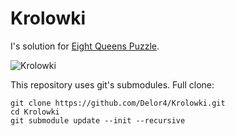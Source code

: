 # Krolowki

I's solution for [Eight Queens Puzzle](https://en.wikipedia.org/wiki/Eight_queens_puzzle).

![Krolowki](https://delor.pl/images/QueensView.png)


This repository uses git's submodules.
Full clone:
```
git clone https://github.com/Delor4/Krolowki.git
cd Krolowki
git submodule update --init --recursive
```
